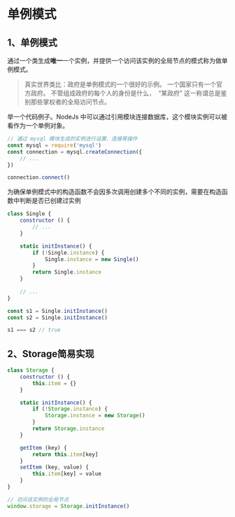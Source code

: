 # 单例模式

## 1、单例模式
通过一个类生成**唯一**一个实例，并提供一个访问该实例的全局节点的模式称为做单例模式。

> 真实世界类比：政府是单例模式的一个很好的示例。 一个国家只有一个官方政府。 不管组成政府的每个人的身份是什么， ​ “某政府” 这一称谓总是鉴别那些掌权者的全局访问节点。

举一个代码例子。NodeJs 中可以通过引用模块连接数据库，这个模块实例可以被看作为一个单例对象。

```javascript
// 通过 mysql 模块生成的实例进行设置、连接等操作
const mysql = require('mysql')
const connection = mysql.createConnection({
	// ...
})

connection.connect()
```

为确保单例模式中的构造函数不会因多次调用创建多个不同的实例，需要在构造函数中判断是否已创建过实例

```javascript
class Single {
	constructor () {
		// ...
	}

	static initInstance() {
    	if (!Single.instance) {
    	    Single.instance = new Single()
    	}
    	return Single.instance
	}
	
	// ...
}

const s1 = Single.initInstance()
const s2 = Single.initInstance()

s1 === s2 // true
```

## 2、Storage简易实现
```javascript
class Storage {
	constructor () {
		this.item = {}
	}

	static initInstance() {
    	if (!Storage.instance) {
    	    Storage.instance = new Storage()
    	}
    	return Storage.instance
	}

	getItem (key) {
        return this.item[key]
    }
    setItem (key, value) {
        this.item[key] = value
    }
}

// 访问该实例的全局节点
window.storage = Storage.initInstance()
```